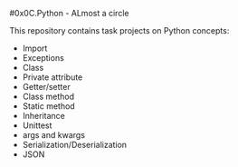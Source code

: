 #0x0C.Python - ALmost a circle

This repository contains task projects on Python concepts:
- Import
- Exceptions
- Class
- Private attribute
- Getter/setter
- Class method
- Static method
- Inheritance
- Unittest
- args and kwargs
- Serialization/Deserialization
- JSON